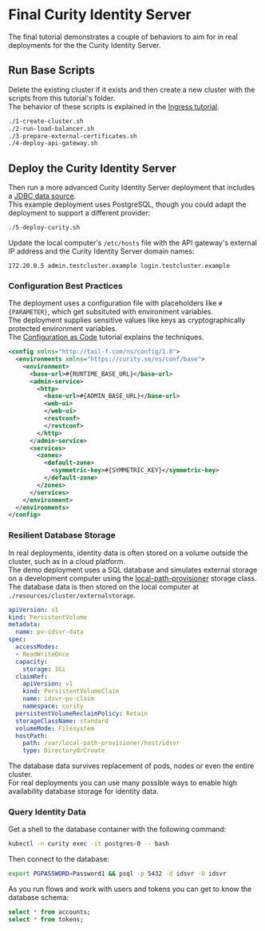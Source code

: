 # Final Curity Identity Server

The final tutorial demonstrates a couple of behaviors to aim for in real deployments for the the Curity Identity Server.

## Run Base Scripts

Delete the existing cluster if it exists and then create a new cluster with the scripts from this tutorial's folder.\
The behavior of these scripts is explained in the [Ingress tutorial](../2-ingress-tutorial).

```bash
./1-create-cluster.sh
./2-run-load-balancer.sh
./3-prepare-external-certificates.sh
./4-deploy-api-gateway.sh
```

## Deploy the Curity Identity Server

Then run a more advanced Curity Identity Server deployment that includes a [JDBC data source](https://curity.io/docs/idsvr/latest/system-admin-guide/data-sources/index.html).\
This example deployment uses PostgreSQL, though you could adapt the deployment to support a different provider:

```bash
./5-deploy-curity.sh
```

Update the local computer's `/etc/hosts` file with the API gateway's external IP address and the Curity Identity Server domain names:

```text
172.20.0.5 admin.testcluster.example login.testcluster.example
```

### Configuration Best Practices

The deployment uses a configuration file with placeholders like `#{PARAMETER}`, which get subsituted with environment variables.\
The deployment supplies sensitive values like keys as cryptographically protected environment variables.\
The [Configuration as Code](https://curity.io/resources/learn/gitops-configuration-management/) tutorial explains the techniques.

```xml
<config xmlns="http://tail-f.com/ns/config/1.0">
  <environments xmlns="https://curity.se/ns/conf/base">
    <environment>
      <base-url>#{RUNTIME_BASE_URL}</base-url>
      <admin-service>
        <http>
          <base-url>#{ADMIN_BASE_URL}</base-url>
          <web-ui>
          </web-ui>
          <restconf>
          </restconf>
        </http>
      </admin-service>
      <services>
        <zones>
          <default-zone>
            <symmetric-key>#{SYMMETRIC_KEY}</symmetric-key>
          </default-zone>
        </zones>
      </services>
    </environment>
  </environments>
</config>
```

### Resilient Database Storage

In real deployments, identity data is often stored on a volume outside the cluster, such as in a cloud platform.\
The demo deployment uses a SQL database and simulates external storage on a development computer using the [local-path-provisioner](https://github.com/rancher/local-path-provisioner) storage class.\
The database data is then stored on the local computer at `./resources/cluster/externalstorage`.

```yaml
apiVersion: v1
kind: PersistentVolume
metadata:
  name: pv-idsvr-data
spec:
  accessModes:
  - ReadWriteOnce
  capacity:
    storage: 1Gi
  claimRef:
    apiVersion: v1
    kind: PersistentVolumeClaim
    name: idsvr-pv-claim
    namespace: curity
  persistentVolumeReclaimPolicy: Retain
  storageClassName: standard
  volumeMode: Filesystem
  hostPath:
    path: /var/local-path-provisioner/host/idsvr
    type: DirectoryOrCreate
```

The database data survives replacement of pods, nodes or even the entire cluster.\
For real deployments you can use many possible ways to enable high availability database storage for identity data.

### Query Identity Data

Get a shell to the database container with the following command:

```bash
kubectl -n curity exec -it postgres-0 -- bash
```

Then connect to the database:

```bash
export PGPASSWORD=Password1 && psql -p 5432 -d idsvr -U idsvr
```

As you run flows and work with users and tokens you can get to know the database schema:

```sql
select * from accounts;
select * from tokens;
```
